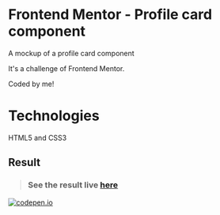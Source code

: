 # Frontend Mentor - Profile card component

A mockup of a profile card component 

It's a challenge of Frontend Mentor.

Coded by me!

# Technologies

HTML5 and CSS3

## Result

> ### See the result live [here](https://codepen.io/Luskinha/full/) 
[![codepen.io](https://github.com/Lusk1nha/profile-card-component/blob/master/static/assets/profile-card-component.png)](https://codepen.io/Luskinha/full/)